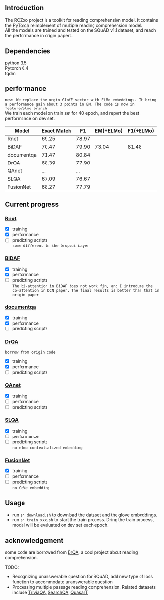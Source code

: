 
## Introduction
The RCZoo project is a toolkit for reading comprehension model. It contains the [PyTorch](https://pytorch.org/) reimplement of multiple reading comprehension model.  
All the models are trained and tested on the SQuAD v1.1 dataset, and reach the performance in origin papers.  

## Dependencies
python 3.5  
Pytorch 0.4  
tqdm  


## performance

`new: We replace the orgin GloVE vector with ELMo embeddings. It bring a performance gain about 3 points in EM. The code is now in feature/elmo branch`  
We train each model on train set for 40 epoch, and report the best performance on dev set.  

Model | Exact Match | F1 | EM(+ELMo) | F1(+ELMo) 
---- | --- | --- | --- | ---
Rnet | 69.25 | 78.97 | | |
BiDAF | 70.47 | 79.90 | 73.04 | 81.48
documentqa | 71.47 | 80.84 |  | |
DrQA | 68.39 | 77.90 | | |
QAnet | ... | ... | | |
SLQA | 67.09 | 76.67 |  | |  
FusionNet | 68.27 | 77.79 |  | | 


## Current progress
### [Rnet](https://www.microsoft.com/en-us/research/wp-content/uploads/2017/05/r-net.pdf)
- [x] training
- [x] performance
- [ ] predicting scripts  
`some different in the Dropout Layer`
### [BiDAF](https://arxiv.org/abs/1611.01603)
- [x] training
- [x] performance
- [ ] predicting scripts  
`The bi-attention in BiDAF does not work fin, and I introduce the co-attention in DCN paper. The final results is better than that in origin paper`
### [documentqa](https://arxiv.org/abs/1710.10723)
- [x] training
- [x] performance
- [ ] predicting scripts
### [DrQA](https://arxiv.org/abs/1704.00051)
`borrow from origin code`
- [x] training
- [x] performance
- [ ] predicting scripts
### [QAnet](https://arxiv.org/abs/1804.09541)
- [x] training
- [ ] performance
- [ ] predicting scripts
### [SLQA](http://aclweb.org/anthology/P18-1158)
- [x] training
- [ ] performance
- [ ] predicting scripts   
`no elmo contextualized embedding`
### [FusionNet](https://openreview.net/forum?id=BJIgi_eCZ&noteId=BJIgi_eCZ)
- [x] training
- [ ] performance
- [ ] predicting scripts   
`no CoVe embedding`
## Usage
 - run `sh download.sh` to download the dataset and the glove embeddings. 
 - run `sh train_xxx.sh` to start the train process. Dring the train process, model will be evaluated on dev set each epoch.
 
 ## acknowledgement
  some code are borrowed from [DrQA](https://github.com/facebookresearch/DrQA.git), a cool project about reading comprehension.  
 
TODO:  
 - Recognizing unanswerable question for SQuAD, add new type of loss function to accommodate unanswerable question  
 - Processing multiple passage reading comprehension. Related datasets include [TriviaQA](http://nlp.cs.washington.edu/triviaqa/), [SearchQA](https://arxiv.org/abs/1704.05179), [QuasarT](https://arxiv.org/abs/1707.03904)

